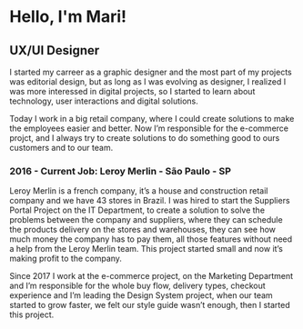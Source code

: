 # Hello, I'm Mari!

## UX/UI Designer

I started my carreer as a graphic designer and the most part of my projects was editorial design, but as long as I was evolving as designer, I realized I was more interessed in digital projects, so I started to learn about technology, user interactions and digital solutions. 

Today I work in a big retail company, where I could create solutions to make the employees easier and better. Now I’m responsible for the e-commerce projct, and I always try to create solutions to do something good to ours customers and to our team.


### 2016 - Current Job: Leroy Merlin - São Paulo - SP

Leroy Merlin is a french company, it’s a house and construction retail company and we have 43 stores in Brazil. I was hired to start the Suppliers Portal Project on the IT Department, to create a solution to solve the problems between the company and suppliers, where they can schedule the products delivery on the stores and warehouses, they can see how much money the company has to pay them, all those features without need a help from the Leroy Merlin team. This project started small and now it’s making profit to the company.

Since 2017 I work at the e-commerce project, on the Marketing Department and I’m responsible for the whole buy flow, delivery types, checkout experience and I’m leading the Design System project, when our team started to grow faster, we felt our style guide wasn’t enough, then I started this project.